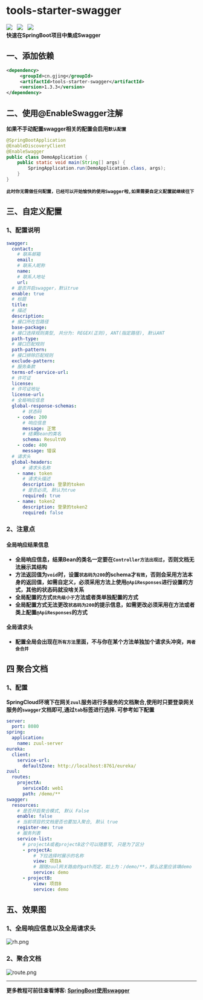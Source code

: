 # tools-starter-swagger
![](https://img.shields.io/badge/version-1.3.3-green.svg) &nbsp; 
![](https://img.shields.io/badge/author-Gjing-green.svg) &nbsp; 
![](https://img.shields.io/badge/builder-success-green.svg)   
**快速在SpringBoot项目中集成Swagger**
## 一、添加依赖
```xml
<dependency>
     <groupId>cn.gjing</groupId>
     <artifactId>tools-starter-swagger</artifactId>
     <version>1.3.3</version>
</dependency>
```
## 二、使用@EnableSwagger注解
**如果不手动配置swagger相关的配置会启用``默认配置``**  
```java
@SpringBootApplication
@EnableDiscoveryClient
@EnableSwagger
public class DemoApplication {
    public static void main(String[] args) {
        SpringApplication.run(DemoApplication.class, args);
    }
}
```
**``此时你无需做任何配置，已经可以开始愉快的使用Swagger啦,如果需要自定义配置就继续往下``**
## 三、自定义配置
### 1、配置说明
```yaml
swagger:
  contact:
    # 联系邮箱
    email:
    # 联系人昵称
    name:
    # 联系人地址
    url:
  # 是否开启swagger，默认true
  enable: true
  # 标题
  title: 
  # 描述
  description: 
  # 接口所在包路径
  base-package:
  # 接口选择规则类型, 共分为: REGEX(正则), ANT(指定路径), 默认ANT
  path-type:
  # 接口匹配规则
  path-pattern:
  # 接口排除匹配规则
  exclude-pattern:
  # 服务条款
  terms-of-service-url:
  # 许可证
  license:
  # 许可证地址
  license-url:
  # 全局响应信息
  global-response-schemas:
      # 状态码
    - code: 200
      # 响应信息
      message: 正常
      # 结果Bean的类名
      schema: ResultVO
    - code: 400
      message: 错误
  # 请求头
  global-headers:
      # 请求头名称
    - name: token
      # 请求头描述
      description: 登录的token
      # 是否必须, 默认为true
      required: true
    - name: token2
      description: 登录的token2
      required: false
```
### 2、注意点
#### 全局响应结果信息
* **全局响应信息，结果Bean的类名一定要在``Controller方法出现过``，否则文档无法展示其结构**
* **方法返回值为``void``时，设置``状态码为200``的schema才``有效``，否则会采用方法本身的返回值，如需自定义，必须采用方法上使用``@ApiResponses``进行设置的方式，其他的状态码就没啥关系**
* **全局配置的方式``优先级小于``方法或者类单独配置的方式**
* **全局配置方式无法更改``状态码为200``的提示信息，如需更改必须采用在方法或者类上配置``@ApiResponses``的方式**
#### 全局请求头
* **配置全局会出现在``所有方法``里面，不与你在某个方法单独加个请求头冲突，``两者会合并``**
## 四 聚合文档
### 1、配置
**SpringCloud环境下在网关``zuul``服务进行多服务的文档聚合,使用时只要登录网关服务的``swagger``文档即可,通过``tab``标签进行选择. 可参考如下配置**
```yaml
server:
  port: 8080
spring:
  application:
    name: zuul-server
eureka:
  client:
    service-url:
      defaultZone: http://localhost:8761/eureka/
zuul:
  routes:
    projectA:
      serviceId: web1
      path: /demo/**
swagger:
  resources:
    # 是否开启聚合模式, 默认 False
    enable: false
    # 当前项目的文档是否也要加入聚合, 默认 true
    register-me: true
    # 服务列表
    service-list:
      # projectA或者projectB这个可以随意写, 只是为了区分
      - projectA:
          # 下拉选择时展示的名称
          view: 项目A
          # 跟随zuul网关路由的path而定，如上为：/demo/**，那么这里应该填demo
          service: demo
      - projectB:
          view: 项目B
          service: demo 
```
## 五、效果图
### 1、全局响应信息以及全局请求头
![rh.png](https://upload-images.jianshu.io/upload_images/17866147-d3f7c4ce2fc5a95d.png?imageMogr2/auto-orient/strip%7CimageView2/2/w/1240)

### 2、聚合文档
![route.png](https://upload-images.jianshu.io/upload_images/17866147-7f9cb4c0105884d6.png?imageMogr2/auto-orient/strip%7CimageView2/2/w/1240)

---
**更多教程可前往查看博客: [SpringBoot使用swagger](https://yq.aliyun.com/articles/703133?spm=a2c4e.11155435.0.0.68153312Yeo5xN)**